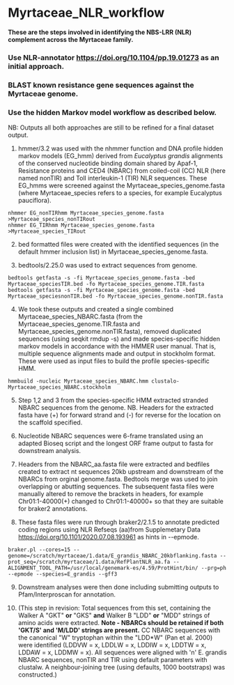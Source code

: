 # Myrtaceae_NLR_workflow

**These are the steps involved in identifying the NBS-LRR (NLR) complement across the Myrtaceae family.**

### Use NLR-annotator https://doi.org/10.1104/pp.19.01273 as an initial approach.
### BLAST known resistance gene sequences against the Myrtaceae genome.
### Use the hidden Markov model workflow as described below.

NB: Outputs all both approaches are still to be refined for a final dataset output.


1. hmmer/3.2 was used with the nhmmer function and DNA profile hidden markov models (EG_hmm) derived from *Eucalyptus grandis* alignments of the conserved nucleotide binding domain shared by Apaf-1, Resistance proteins and CED4 (NBARC) from coiled-coil (CC) NLR (here named nonTIR) and Toll interleukin-1 (TIR) NLR sequences. These EG_hmms were screened against the Myrtaceae_species_genome.fasta (where Myrtaceae_species refers to a species, for example Eucalyptus pauciflora). 

```
nhmmer EG_nonTIRhmm Myrtaceae_species_genome.fasta >Myrtaceae_species_nonTIRout
nhmmer EG_TIRhmm Myrtaceae_species_genome.fasta >Myrtaceae_species_TIRout
```

2. bed formatted files were created with the identified sequences (in the default hmmer inclusion list) in Myrtaceae_species_genome.fasta.

3. bedtools/2.25.0 was used to extract sequences from genome.

```
bedtools getfasta -s -fi Myrtaceae_species_genome.fasta -bed Myrtaceae_speciesTIR.bed -fo Myrtaceae_species_genome.TIR.fasta
bedtools getfasta -s -fi Myrtaceae_species_genome.fasta -bed Myrtaceae_speciesnonTIR.bed -fo Myrtaceae_species_genome.nonTIR.fasta
```

4. We took these outputs and created a single combined Myrtaceae_species_NBARC.fasta (from the Myrtaceae_species_genome.TIR.fasta and Myrtaceae_species_genome.nonTIR.fasta), removed duplicated sequences (using seqkit rmdup -s) and made species-specific hidden markov models in accordance with the HMMER user manual. That is, multiple sequence alignments made and output in stockholm format. These were used as input files to build the profile species-specific HMM.

```
hmmbuild -nucleic Myrtaceae_species_NBARC.hmm clustalo-Myrtaceae_species_NBARC.stockholm
```

5. Step 1,2 and 3 from the species-specific HMM extracted stranded NBARC sequences from the genome. NB. Headers for the extracted fasta have (+) for forward strand and (-) for reverse for the location on the scaffold specified.  

6. Nucleotide NBARC sequences were 6-frame translated using an adapted Bioseq script and the longest ORF frame output to fasta for downstream analysis. 

7. Headers from the NBARC_aa.fasta file were extracted and bedfiles created to extract nt sequences 20kb upstream and downstream of the NBARCs from orginal genome.fasta. Bedtools merge was used to join overlapping or abutting sequences. The subsequent fasta files were manually altered to remove the brackets in headers, for example Chr01:1-40000(+) changed to Chr01:1-40000+ so that they are suitable for braker2 annotations.

8. These fasta files were run through braker2/2.1.5 to annotate predicted coding regions using NLR Refseqs (aa)from Supplemetary Data https://doi.org/10.1101/2020.07.08.193961 as hints in --epmode.

```
braker.pl --cores=15 --genome=/scratch/myrtaceae/1.data/E_grandis_NBARC_20kbflanking.fasta --prot_seq=/scratch/myrtaceae/1.data/RefPlantNLR_aa.fa --ALIGNMENT_TOOL_PATH=/usr/local/genemark-es/4.59/ProtHint/bin/ --prg=ph --epmode --species=E_grandis --gff3
```

9. Downstream analyses were then done including submitting outputs to Pfam/Interproscan for annotation.

10. (This step in revision: Total sequences from this set, containing the Walker A "GKT" **or** "GKS" **and** Walker B "LDD" **or** "MDD" strings of amino acids were extracted. **Note - NBARCs should be retained if both 'GKT/S' and 'M/LDD' strings are present.** CC NBARC sequences with the canonical "W" tryptophan within the "LDD*W" (Pan et al. 2000) were identified (LDDVW = x, LDDLW = x, LDDIW = x, LDDTW = x, LDDAW = x, LDDMW = x). All sequences were aligned with 'n' E. grandis NBARC sequences, nonTIR and TIR using default parameters with clustalw. A neighbour-joining tree (using defaults, 1000 bootstraps) was constructed.)